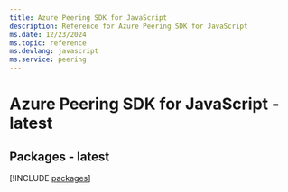 ```yaml
---
title: Azure Peering SDK for JavaScript
description: Reference for Azure Peering SDK for JavaScript
ms.date: 12/23/2024
ms.topic: reference
ms.devlang: javascript
ms.service: peering
---
```

# Azure Peering SDK for JavaScript - latest
## Packages - latest
[!INCLUDE [packages](peering-index.md)]